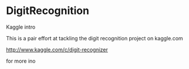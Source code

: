 DigitRecognition
================

Kaggle intro

This is a pair effort at tackling the digit recognition project on kaggle.com

http://www.kaggle.com/c/digit-recognizer

for more ino
